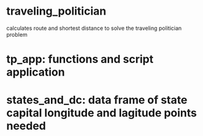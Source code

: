 # traveling_politician
calculates route and shortest distance to solve the traveling politician problem
# tp_app: functions and script application
# states_and_dc: data frame of state capital longitude and lagitude points needed
